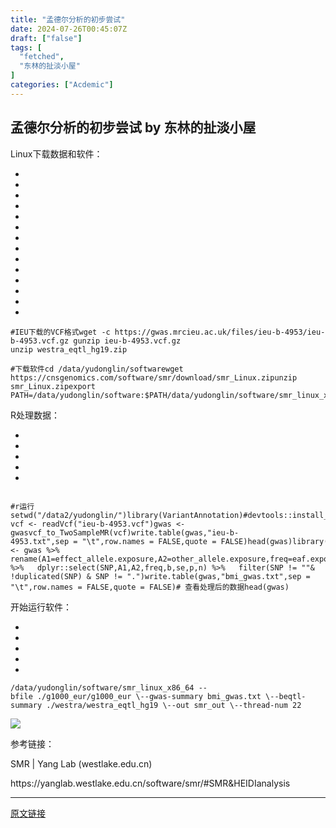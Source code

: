 ```yaml
---
title: "孟德尔分析的初步尝试"
date: 2024-07-26T00:45:07Z
draft: ["false"]
tags: [
  "fetched",
  "东林的扯淡小屋"
]
categories: ["Acdemic"]
---
```

孟德尔分析的初步尝试 by 东林的扯淡小屋
------
<div><p>Linux下载数据和软件：<br></p><section><section><ul><li><li><li><li><li><li><li><li><li><li><li><li><li><li></ul><pre data-lang="properties"><code><span><span>#IEU下载的VCF格式</span></span></code><code><span><span>wget</span> <span>-c https://gwas.mrcieu.ac.uk/files/ieu-b-4953/ieu-b-4953.vcf.gz </span></span></code><code><span><span>gunzip</span> <span>ieu-b-4953.vcf.gz </span></span></code><code><span><br></span></code><code><span><span>unzip</span> <span>westra_eqtl_hg19.zip </span></span></code><code><span><br></span></code><code><span><br></span></code><code><span><span>#下载软件</span></span></code><code><span><span>cd</span> <span>/data/yudonglin/software</span></span></code><code><span><span>wget</span> <span>https://cnsgenomics.com/software/smr/download/smr_Linux.zip</span></span></code><code><span><span>unzip</span> <span>smr_Linux.zip</span></span></code><code><span><span>export</span> <span>PATH=/data/yudonglin/software:$PATH</span></span></code><code><span><span>/data/yudonglin/software/smr_linux_x86_64</span></span></code><code><span><br></span></code></pre></section></section><p>R处理数据：</p><section><ul><li><li><li><li><li></ul><pre data-lang="cpp"><code><span><br></span></code><code><span><span>#r运行</span></span></code><code><span>setwd(<span>"/data2/yudonglin/"</span>)</span></code><code><span>library(VariantAnnotation)</span></code><code><span><span>#devtools::install_github(<span>"MRCIEU/gwasglue"</span>)</span></span></code><code><span>library(gwasglue)</span></code><code><span>library(dplyr)</span></code><code><span><br></span></code><code><span>vcf &lt;- readVcf(<span>"ieu-b-4953.vcf"</span>)</span></code><code><span>gwas &lt;- gwasvcf_to_TwoSampleMR(vcf)</span></code><code><span>write.table(gwas,<span>"ieu-b-4953.txt"</span>,sep = <span>"\t"</span>,row.names = FALSE,quote = FALSE)</span></code><code><span>head(gwas)</span></code><code><span>library(tidyverse)</span></code><code><span>library(dplyr)</span></code><code><span>gwas &lt;- gwas %&gt;% </span></code><code><span>  rename(A1=effect_allele.exposure,A2=other_allele.exposure,freq=eaf.exposure,b=beta.exposure,se=se.exposure,p=pval.exposure,n=samplesize.exposure) %&gt;% </span></code><code><span>  dplyr::select(SNP,A1,A2,freq,b,se,p,n) %&gt;% </span></code><code><span>  filter(SNP != <span>""</span>&amp; !duplicated(SNP) &amp; SNP != <span>"."</span>)</span></code><code><span>write.table(gwas,<span>"bmi_gwas.txt"</span>,sep = <span>"\t"</span>,row.names = FALSE,quote = FALSE)</span></code><code><span># 查看处理后的数据</span></code><code><span>head(gwas)</span></code></pre></section><p>开始运行软件：</p><section><ul><li><li><li><li><li></ul><pre data-lang="sql"><code><span>/data/yudonglin/software/smr_linux_x86_64 <span>--bfile ./g1000_eur/g1000_eur \</span></span></code><code><span><span>--gwas-summary bmi_gwas.txt \</span></span></code><code><span><span>--beqtl-summary ./westra/westra_eqtl_hg19 \</span></span></code><code><span><span>--out smr_out \</span></span></code><code><span><span>--thread-num 22</span></span></code></pre></section><p><img data-galleryid="" data-imgfileid="100026706" data-ratio="0.5935185185185186" data-s="300,640" data-type="png" data-w="1080" data-src="https://mmbiz.qpic.cn/mmbiz_png/kZ1wdgAscBrR7eVNdh200EJ0C07OXjtUo05U5VvNdWD5Tmy5QmB2JNDFCrph4xWfykF1vSDL85az0z2dWIzvDg/640?wx_fmt=png&amp;from=appmsg" src="https://mmbiz.qpic.cn/mmbiz_png/kZ1wdgAscBrR7eVNdh200EJ0C07OXjtUo05U5VvNdWD5Tmy5QmB2JNDFCrph4xWfykF1vSDL85az0z2dWIzvDg/640?wx_fmt=png&amp;from=appmsg"></p><p>参考链接：</p><p>SMR | Yang Lab (westlake.edu.cn)</p><p>https://yanglab.westlake.edu.cn/software/smr/#SMR&amp;HEIDIanalysis</p><p></p><p></p><p></p><p></p><p><mp-style-type data-value="3"></mp-style-type></p></div>  
<hr>
<a href="https://mp.weixin.qq.com/s/FKyyXh3jtAqPQaynI1K7nw",target="_blank" rel="noopener noreferrer">原文链接</a>
